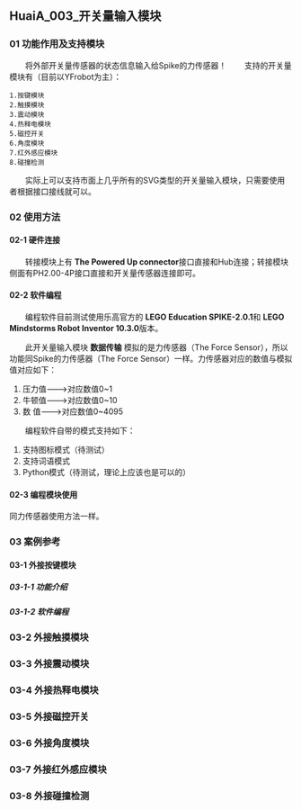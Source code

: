 ##  HuaiA_003_开关量输入模块


### 01 功能作用及支持模块

&emsp;&emsp;将外部开关量传感器的状态信息输入给Spike的力传感器！
&emsp;&emsp;支持的开关量模块有（目前以YFrobot为主）：
    
    1.按键模块
    2.触摸模块
    3.震动模块
    4.热释电模块 
    5.磁控开关
    6.角度模块
    7.红外感应模块
    8.碰撞检测
    
&emsp;&emsp;实际上可以支持市面上几乎所有的SVG类型的开关量输入模块，只需要使用者根据接口接线就可以。


### 02 使用方法

#### 02-1 硬件连接
&emsp;&emsp;转接模块上有 **The Powered Up connector**接口直接和Hub连接；转接模块侧面有PH2.00-4P接口直接和开关量传感器连接即可。

#### 02-2 软件编程

&emsp;&emsp;编程软件目前测试使用乐高官方的 **LEGO Education SPIKE-2.0.1**和 **LEGO Mindstorms Robot Inventor 10.3.0**版本。

&emsp;&emsp;此开关量输入模块 **数据传输** 模拟的是力传感器（The Force Sensor），所以功能同Spike的力传感器（The Force Sensor）一样。力传感器对应的数值与模拟值对应如下：

1. 压力值--->对应数值0~1
2. 牛顿值--->对应数值0~10
3. 数  值--->对应数值0~4095


&emsp;&emsp;编程软件自带的模式支持如下：

1. 支持图标模式（待测试）
2. 支持词语模式
3. Python模式（待测试，理论上应该也是可以的）

#### 02-3 编程模块使用

同力传感器使用方法一样。

### 03 案例参考

#### 03-1 外接按键模块

##### 03-1-1 功能介绍

##### 03-1-2 软件编程


### 03-2 外接触摸模块
### 03-3 外接震动模块
### 03-4 外接热释电模块
### 03-5 外接磁控开关
### 03-6 外接角度模块
### 03-7 外接红外感应模块
### 03-8 外接碰撞检测

